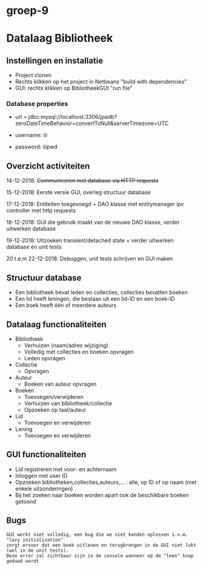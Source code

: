 # groep-9

# Datalaag Bibliotheek 

## Instellingen en installatie

- Project clonen
- Rechts klikken op het project in Netbeans "build with dependencies"
- GUI: rechts klikken op BibliotheekGUI "run file"

### Database properties
- url = jdbc:mysql://localhost:3306/jpadb?zeroDateTimeBehavior=convertToNull&serverTimezone=UTC

- username: iii

- password: iiipwd

## Overzicht activiteiten

14-12-2018: ~~Communiceren met database via HTTP requests~~ 

15-12-2018: Eerste versie GUI, overleg structuur database

17-12-2018: Entiteiten toegevoegd + DAO klasse met entitymanager ipv controller met http requests

18-12-2018: GUI die gebruik maakt van de nieuwe DAO klasse, verder uitwerken database

19-12-2018: Uitzoeken transient/detached state + verder uitwerken database en unit tests

20 t.e.m 22-12-2018: Debuggen, unit tests schrijven en GUI maken

## Structuur database

- Een bibliotheek bevat leden en collecties, collecties bevatten boeken
- Een lid heeft leningen, die bestaan uit een lid-ID en een boek-ID
- Een boek heeft één of meerdere auteurs

## Datalaag functionaliteiten
- Bibliotheek
  - Verhuizen (naam/adres wijziging)
  - Volledig met collecties en boeken opvragen
  - Leden opvragen 
- Collectie
  - Opvragen
- Auteur
  - Boeken van auteur opvragen
- Boeken
  - Toevoegen/verwijderen
  - Verhuizen van bibliotheek/collectie 
  - Opzoeken op taal/auteur
- Lid
  - Toevoegen en verwijderen
- Lening
  - Toevoegen en verwijderen
## GUI functionaliteiten
- Lid registreren met voor- en achternaam
- Inloggen met user ID
- Opzoeken bibliotheken,collecties,auteurs,... : alle, op ID of op naam (met enkele uitzonderingen)
- Bij het zoeken naar boeken worden apart ook de beschikbare boeken getoond

## Bugs
``` 
GUI werkt niet volledig, een bug die we niet konden oplossen i.v.m. "lazy initialization"
zorgt ervoor dat een boek uitlenen en terugbrengen in de GUI niet lukt (wel in de unit tests).
Deze error zal zichtbaar zijn in de console wanneer op de "leen" knop geduwd wordt
```